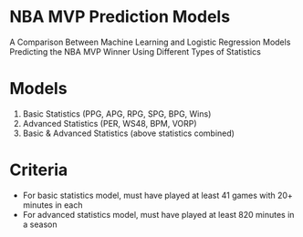 # NBA MVP Prediction Models
A Comparison Between Machine Learning and Logistic Regression Models Predicting the NBA MVP Winner Using Different Types of Statistics

# Models
1. Basic Statistics (PPG, APG, RPG, SPG, BPG, Wins)
2. Advanced Statistics (PER, WS48, BPM, VORP)
3. Basic & Advanced Statistics (above statistics combined)

# Criteria
- For basic statistics model, must have played at least 41 games with 20+ minutes in each
- For advanced statistics model, must have played at least 820 minutes in a season

  
